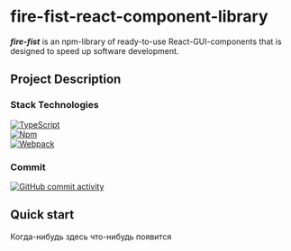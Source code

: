 # fire-fist-react-component-library
<i><b>fire-fist</b></i> is an npm-library of ready-to-use React-GUI-components that is designed to speed up software development.<br>

Project Description
---
### Stack Technologies
[![TypeScript](https://img.shields.io/badge/TypeScript%20-007acc?logo=TypeScript\&logoColor=white)](https://www.typescriptlang.org/)<br>
[![Npm](https://img.shields.io/badge/Npm%20-CC3534?logo=Npm\&logoColor=white)](https://www.typescriptlang.org/)<br>
[![Webpack](https://img.shields.io/badge/Webpack%20-8ed5fa?logo=Webpack\&logoColor=white)](https://webpack.js.org/)<br>

### Commit
[![GitHub commit activity](https://img.shields.io/github/commit-activity/y/Balandina-o/fire-fist-react-component-library?color=blue)](https://github.com/Balandina-o/fire-fist-react-component-library/commits/)

Quick start
---
Когда-нибудь здесь что-нибудь появится

<!--
"scripts": {
    "start": "webpack-dev-server --open",
>
